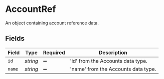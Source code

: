 # AccountRef

An object containing account reference data.


## Fields

| Field                               | Type                                | Required                            | Description                         |
| ----------------------------------- | ----------------------------------- | ----------------------------------- | ----------------------------------- |
| `id`                                | *string*                            | :heavy_minus_sign:                  | 'id' from the Accounts data type.   |
| `name`                              | *string*                            | :heavy_minus_sign:                  | 'name' from the Accounts data type. |